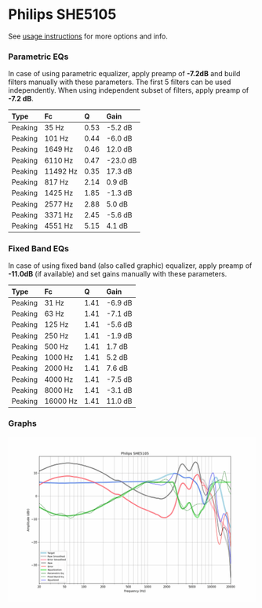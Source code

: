 # Philips SHE5105
See [usage instructions](https://github.com/jaakkopasanen/AutoEq#usage) for more options and info.

### Parametric EQs
In case of using parametric equalizer, apply preamp of **-7.2dB** and build filters manually
with these parameters. The first 5 filters can be used independently.
When using independent subset of filters, apply preamp of **-7.2 dB**.

| Type    | Fc       |    Q | Gain     |
|:--------|:---------|:-----|:---------|
| Peaking | 35 Hz    | 0.53 | -5.2 dB  |
| Peaking | 101 Hz   | 0.44 | -6.0 dB  |
| Peaking | 1649 Hz  | 0.46 | 12.0 dB  |
| Peaking | 6110 Hz  | 0.47 | -23.0 dB |
| Peaking | 11492 Hz | 0.35 | 17.3 dB  |
| Peaking | 817 Hz   | 2.14 | 0.9 dB   |
| Peaking | 1425 Hz  | 1.85 | -1.3 dB  |
| Peaking | 2577 Hz  | 2.88 | 5.0 dB   |
| Peaking | 3371 Hz  | 2.45 | -5.6 dB  |
| Peaking | 4551 Hz  | 5.15 | 4.1 dB   |

### Fixed Band EQs
In case of using fixed band (also called graphic) equalizer, apply preamp of **-11.0dB**
(if available) and set gains manually with these parameters.

| Type    | Fc       |    Q | Gain    |
|:--------|:---------|:-----|:--------|
| Peaking | 31 Hz    | 1.41 | -6.9 dB |
| Peaking | 63 Hz    | 1.41 | -7.1 dB |
| Peaking | 125 Hz   | 1.41 | -5.6 dB |
| Peaking | 250 Hz   | 1.41 | -1.9 dB |
| Peaking | 500 Hz   | 1.41 | 1.7 dB  |
| Peaking | 1000 Hz  | 1.41 | 5.2 dB  |
| Peaking | 2000 Hz  | 1.41 | 7.6 dB  |
| Peaking | 4000 Hz  | 1.41 | -7.5 dB |
| Peaking | 8000 Hz  | 1.41 | -3.1 dB |
| Peaking | 16000 Hz | 1.41 | 11.0 dB |

### Graphs
![](./Philips%20SHE5105.png)